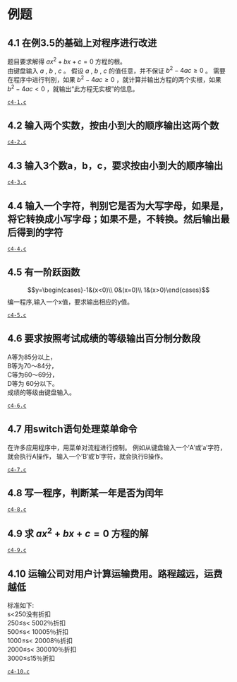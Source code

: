 # 例题

## 4.1 在例3.5的基础上对程序进行改进

题目要求解得 $ax^2+bx+c=0$ 方程的根。  
由键盘输入 $a$ , $b$ , $c$ 。
假设 $a$ , $b$ , $c$ 的值任意，并不保证 $b^2-4ac\geqslant 0$ 。
需要在程序中进行判别，如果 $b^2-4ac\geqslant 0$ ，就计算并输出方程的两个实根，如果 $b^2-4ac<0$ ，就输出“此方程无实根”的信息。

[`c4-1.c`](c4-1.c)

## 4.2 输入两个实数，按由小到大的顺序输出这两个数

[`c4-2.c`](c4-2.c)

## 4.3 输入3个数a，b，c，要求按由小到大的顺序输出

[`c4-3.c`](c4-3.c)

## 4.4 输入一个字符，判别它是否为大写字母，如果是，将它转换成小写字母；如果不是，不转换。然后输出最后得到的字符

[`c4-4.c`](c4-4.c)

## 4.5 有一阶跃函数

$$y=\begin{cases}-1&(x<0)\\ 0&(x=0)\\ 1&(x>0)\end{cases}$$
编一程序,输入一个x值，要求输出相应的y值。

[`c4-5.c`](c4-5.c)

## 4.6 要求按照考试成绩的等级输出百分制分数段

A等为85分以上，  
B等为70～84分，  
C等为60～69分，  
D等为 60分以下。  
成绩的等级由键盘输入。

[`c4-6.c`](c4-6.c)

## 4.7 用switch语句处理菜单命令

在许多应用程序中，用菜单对流程进行控制。
例如从键盘输入一个′A′或′a′字符，就会执行A操作，
输入一个′B′或′b′字符，就会执行B操作。

[`c4-7.c`](c4-7.c)

## 4.8 写一程序，判断某一年是否为闰年

[`c4-8.c`](c4-8.c)

## 4.9 求 $ax^2+bx+c=0$ 方程的解

[`c4-9.c`](c4-9.c)

## 4.10 运输公司对用户计算运输费用。路程越远，运费越低

标准如下:  
s<250没有折扣  
250≤s< 5002％折扣  
500≤s< 10005％折扣  
1000≤s< 20008％折扣  
2000≤s< 300010％折扣  
3000≤s15％折扣

[`c4-10.c`](c4-10.c)
